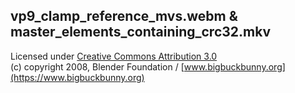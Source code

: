 ## vp9_clamp_reference_mvs.webm & master_elements_containing_crc32.mkv

Licensed under [Creative Commons Attribution 3.0](http://creativecommons.org/licenses/by/3.0/)\
(c) copyright 2008, Blender Foundation / [www.bigbuckbunny.org](https://www.bigbuckbunny.org)
